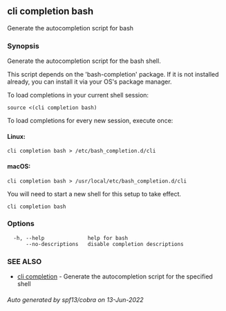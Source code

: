 ## cli completion bash

Generate the autocompletion script for bash

### Synopsis

Generate the autocompletion script for the bash shell.

This script depends on the 'bash-completion' package.
If it is not installed already, you can install it via your OS's package manager.

To load completions in your current shell session:

	source <(cli completion bash)

To load completions for every new session, execute once:

#### Linux:

	cli completion bash > /etc/bash_completion.d/cli

#### macOS:

	cli completion bash > /usr/local/etc/bash_completion.d/cli

You will need to start a new shell for this setup to take effect.


```
cli completion bash
```

### Options

```
  -h, --help              help for bash
      --no-descriptions   disable completion descriptions
```

### SEE ALSO

* [cli completion](cli_completion.md)	 - Generate the autocompletion script for the specified shell

###### Auto generated by spf13/cobra on 13-Jun-2022
